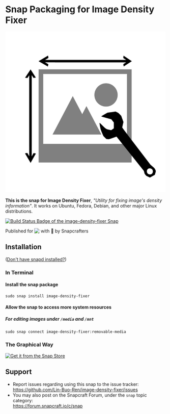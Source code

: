 # Snap Packaging for Image Density Fixer
<!--
	Use the Staticaly service for easy access to in-repo pictures:
	https://www.staticaly.com/
-->
![(Placeholder) Icon of Image Density Fixer](../branding/logo.svg "(Placeholder) Icon of Image Density Fixer")

**This is the snap for Image Density Fixer**, *"Utility for fixing image's density information"*. It works on Ubuntu, Fedora, Debian, and other major Linux distributions.

[![Build Status Badge of the `image-density-fixer` Snap](https://build.snapcraft.io/badge/Lin-Buo-Ren/image-density-fixer.svg "Build Status of the `image-density-fixer` snap")](https://build.snapcraft.io/user/Lin-Buo-Ren/image-density-fixer)

<!-- Uncomment and modify this when you have a screenshot
![Screenshot of the Snapped Application](local/screenshots/screenshot.png "Screenshot of the Snapped Application")
-->

Published for <img src="http://anything.codes/slack-emoji-for-techies/emoji/tux.png" align="top" width="24" /> with 💝 by Snapcrafters

## Installation
([Don't have snapd installed?](https://snapcraft.io/docs/core/install))

### In Terminal
#### Install the snap package

    sudo snap install image-density-fixer

#### Allow the snap to access more system resources
##### For editing images under `/media` and `/mnt`

    sudo snap connect image-density-fixer:removable-media

### The Graphical Way
[![Get it from the Snap Store](https://snapcraft.io/static/images/badges/en/snap-store-black.svg)](https://snapcraft.io/image-density-fixer)

## Support
* Report issues regarding using this snap to the issue tracker:  
  <https://github.com/Lin-Buo-Ren/image-density-fixer/issues>
* You may also post on the Snapcraft Forum, under the `snap` topic category:  
  <https://forum.snapcraft.io/c/snap>

